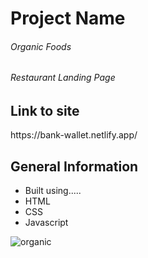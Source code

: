 


<h1>Project Name</h1>
<h6>Organic Foods</h6>
<h6>Restaurant Landing Page<h6/>

<h2>Link to site</h2>
<p>https://bank-wallet.netlify.app/<p/>

<h2>General Information</h2>
<ul>
  <li>Built using.....</li>
  <li>HTML</li>
  <li>CSS</li>
  <li>Javascript</li>
 </ul>
  
  ![organic](https://user-images.githubusercontent.com/82509653/172456295-a421346f-7913-4f2c-93df-6f059b60df1e.PNG)

  
